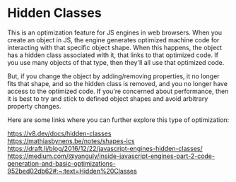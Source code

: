# Hidden Classes

This is an optimization feature for JS engines in web browsers.
When you create an object in JS, the engine generates optimized machine code for interacting with that specific object shape.
When this happens, the object has a hidden class associated with it, that links to that optimized code.
If you use many objects of that type, then they'll all use that optimized code.

But, if you change the object by adding/removing properties, it no longer fits that shape, and so the hidden class is removed, and you no longer have access to the optimized code.
If you're concerned about performance, then it is best to try and stick to defined object shapes and avoid arbitrary property changes.

Here are some links where you can further explore this type of optimization:

https://v8.dev/docs/hidden-classes
https://mathiasbynens.be/notes/shapes-ics
https://draft.li/blog/2016/12/22/javascript-engines-hidden-classes/
https://medium.com/@yanguly/inside-javascript-engines-part-2-code-generation-and-basic-optimizations-952bed02db62#:~:text=Hidden%20Classes